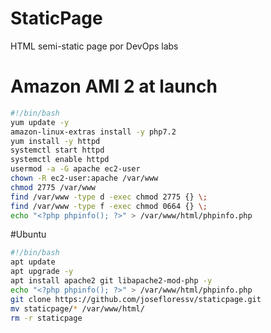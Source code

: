 # StaticPage
HTML semi-static page por DevOps labs

# Amazon AMI 2 at launch
```bash
#!/bin/bash
yum update -y
amazon-linux-extras install -y php7.2
yum install -y httpd
systemctl start httpd
systemctl enable httpd
usermod -a -G apache ec2-user
chown -R ec2-user:apache /var/www
chmod 2775 /var/www
find /var/www -type d -exec chmod 2775 {} \;
find /var/www -type f -exec chmod 0664 {} \;
echo "<?php phpinfo(); ?>" > /var/www/html/phpinfo.php
```

#Ubuntu
```bash
#!/bin/bash
apt update
apt upgrade -y
apt install apache2 git libapache2-mod-php -y
echo "<?php phpinfo(); ?>" > /var/www/html/phpinfo.php
git clone https://github.com/josefloressv/staticpage.git
mv staticpage/* /var/www/html/
rm -r staticpage
```
